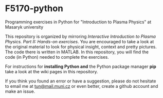 # F5170-python
Programming exercises in Python for "Introduction to Plasma Physics" at Masaryk university

This repository is organized by mirroring *Interactive Introduction to Plasma Physics. Part II: Hands-on exercises*. 
You are encouraged to take a look at the original material to look for physical insight, context and pretty pictures.
The code there is written in MATLAB. 
In this repository, you will find the code (in Python) needed to complete the exercises.

For instructions for **installing Python and** the Python package manager **pip** take a look at the wiki pages in this repository.

If you think you found an error or have a suggestion, please do not hesitate to email me at tun@mail.muni.cz or even better, create a github account and make an issue.
